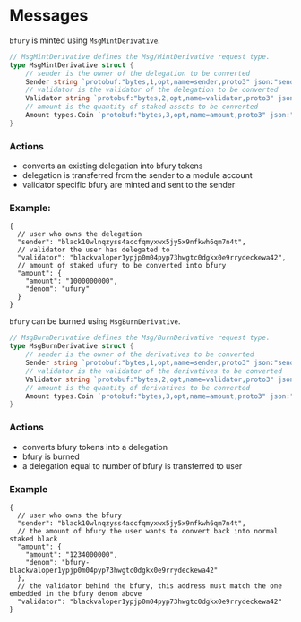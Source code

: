 <!--
order: 3
-->

# Messages

`bfury` is minted using `MsgMintDerivative`.


```go
// MsgMintDerivative defines the Msg/MintDerivative request type.
type MsgMintDerivative struct {
	// sender is the owner of the delegation to be converted
	Sender string `protobuf:"bytes,1,opt,name=sender,proto3" json:"sender,omitempty"`
	// validator is the validator of the delegation to be converted
	Validator string `protobuf:"bytes,2,opt,name=validator,proto3" json:"validator,omitempty"`
	// amount is the quantity of staked assets to be converted
	Amount types.Coin `protobuf:"bytes,3,opt,name=amount,proto3" json:"amount"`
}
```

### Actions

* converts an existing delegation into bfury tokens
* delegation is transferred from the sender to a module account
* validator specific bfury are minted and sent to the sender

### Example:

```jsonc
{
  // user who owns the delegation
  "sender": "black10wlnqzyss4accfqmyxwx5jy5x9nfkwh6qm7n4t",
  // validator the user has delegated to
  "validator": "blackvaloper1ypjp0m04pyp73hwgtc0dgkx0e9rrydeckewa42",
  // amount of staked ufury to be converted into bfury
  "amount": {
    "amount": "1000000000",
    "denom": "ufury"
  }
}
```

`bfury` can be burned using `MsgBurnDerivative`.

```go
// MsgBurnDerivative defines the Msg/BurnDerivative request type.
type MsgBurnDerivative struct {
	// sender is the owner of the derivatives to be converted
	Sender string `protobuf:"bytes,1,opt,name=sender,proto3" json:"sender,omitempty"`
	// validator is the validator of the derivatives to be converted
	Validator string `protobuf:"bytes,2,opt,name=validator,proto3" json:"validator,omitempty"`
	// amount is the quantity of derivatives to be converted
	Amount types.Coin `protobuf:"bytes,3,opt,name=amount,proto3" json:"amount"`
}
```

### Actions

* converts bfury tokens into a delegation
* bfury is burned
* a delegation equal to number of bfury is transferred to user


### Example

```jsonc
{
  // user who owns the bfury
  "sender": "black10wlnqzyss4accfqmyxwx5jy5x9nfkwh6qm7n4t",
  // the amount of bfury the user wants to convert back into normal staked black
  "amount": {
    "amount": "1234000000",
    "denom": "bfury-blackvaloper1ypjp0m04pyp73hwgtc0dgkx0e9rrydeckewa42"
  },
  // the validator behind the bfury, this address must match the one embedded in the bfury denom above
  "validator": "blackvaloper1ypjp0m04pyp73hwgtc0dgkx0e9rrydeckewa42"
}
```
